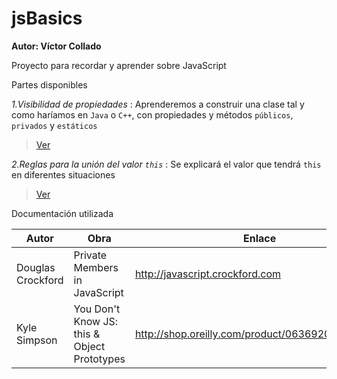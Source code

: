 # jsBasics

**Autor: Víctor Collado**

Proyecto para recordar y aprender sobre JavaScript

Partes disponibles

*1.Visibilidad de propiedades* : Aprenderemos a construir una clase tal y como haríamos en `Java` o `C++`,
con propiedades y métodos `públicos`, `privados` y `estáticos` 

> [Ver](https://github.com/vcollado/jsBasics/blob/master/public_html/static/js/1.PropertiesVisibility.js)

*2.Reglas para la unión del valor `this`* : Se explicará el valor que tendrá `this` en diferentes situaciones

> [Ver](https://github.com/vcollado/jsBasics/blob/master/public_html/static/js/2.%20RulesFor_this_binding.js)

Documentación utilizada

| Autor | Obra | Enlace |
|-------|------| -------|
|Douglas Crockford| Private Members in JavaScript|http://javascript.crockford.com|
|Kyle Simpson|You Don't Know JS: this & Object Prototypes|http://shop.oreilly.com/product/0636920033738.do|


